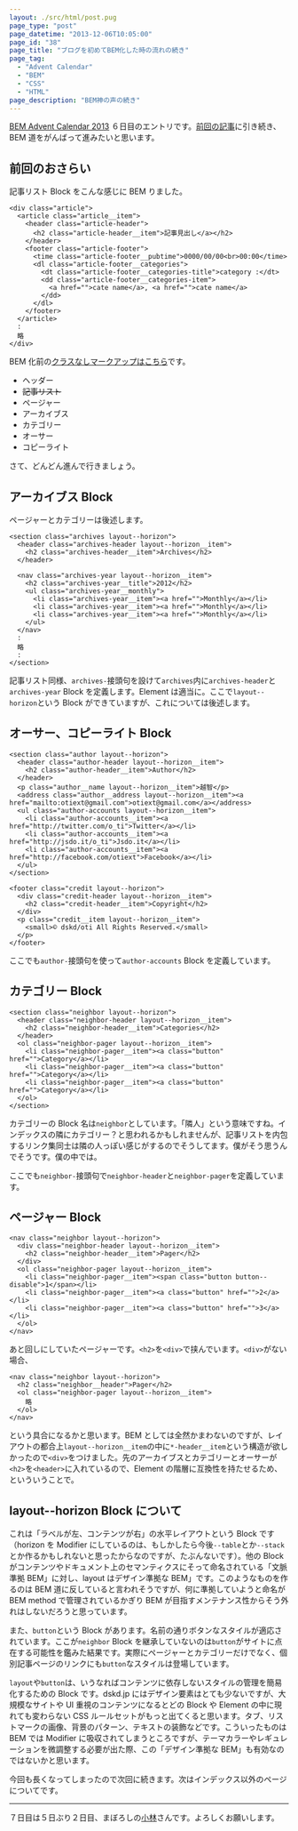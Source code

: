 ```yaml
---
layout: ./src/html/post.pug
page_type: "post"
page_datetime: "2013-12-06T10:05:00"
page_id: "38"
page_title: "ブログを初めてBEM化した時の流れの続き"
page_tag:
  - "Advent Calendar"
  - "BEM"
  - "CSS"
  - "HTML"
page_description: "BEM神の声の続き"
---
```


[BEM Advent Calendar 2013](http://www.adventar.org/calendars/61) ６日目のエントリです。[前回の記事](/archives/36.html "ブログを初めて BEM 化した時の流れ")に引き続き、BEM 道をがんばって進みたいと思います。

## 前回のおさらい

記事リスト Block をこんな感じに BEM りました。

<pre><code data-language="html">&lt;div class="article"&gt;
  &lt;article class="article__item"&gt;
    &lt;header class="article-header"&gt;
      &lt;h2 class="article-header__item"&gt;記事見出し&lt;/a&gt;&lt;/h2&gt;
    &lt;/header&gt;
    &lt;footer class="article-footer"&gt;
      &lt;time class="article-footer__pubtime"&gt;0000/00/00&lt;br&gt;00:00&lt;/time&gt;
      &lt;dl class="article-footer__categories"&gt;
        &lt;dt class="article-footer__categories-title"&gt;category :&lt;/dt&gt;
        &lt;dd class="article-footer__categories-item"&gt;
          &lt;a href=""&gt;cate name&lt;/a&gt;, &lt;a href=""&gt;cate name&lt;/a&gt;
        &lt;/dd&gt;
      &lt;/dl&gt;
    &lt;/footer&gt;
  &lt;/article&gt;
  :
  略
&lt;/div&gt;</code></pre>

BEM 化前の[クラスなしマークアップはこちら](/misc/getting-start-bem/planemarkup.txt)です。

- ヘッダー
- <s>記事リスト</s>
- ページャー
- アーカイブス
- カテゴリー
- オーサー
- コピーライト

さて、どんどん進んで行きましょう。

## アーカイブス Block

ページャーとカテゴリーは後述します。

<pre><code data-language="html">&lt;section class="archives layout--horizon"&gt;
  &lt;header class="archives-header layout--horizon__item"&gt;
    &lt;h2 class="archives-header__item"&gt;Archives&lt;/h2&gt;
  &lt;/header&gt;

  &lt;nav class="archives-year layout--horizon__item"&gt;
    &lt;h2 class="archives-year__title"&gt;2012&lt;/h2&gt;
    &lt;ul class="archives-year__monthly"&gt;
      &lt;li class="archives-year__item"&gt;&lt;a href=""&gt;Monthly&lt;/a&gt;&lt;/li&gt;
      &lt;li class="archives-year__item"&gt;&lt;a href=""&gt;Monthly&lt;/a&gt;&lt;/li&gt;
      &lt;li class="archives-year__item"&gt;&lt;a href=""&gt;Monthly&lt;/a&gt;&lt;/li&gt;
    &lt;/ul&gt;
  &lt;/nav&gt;
  :
  略
  :
&lt;/section&gt;</code></pre>

記事リスト同様、`archives-`接頭句を設けて`archives`内に`archives-header`と`archives-year` Block を定義します。Element は適当に。ここで`layout--horizon`という Block ができていますが、これについては後述します。

## オーサー、コピーライト Block

<pre><code data-language="html">&lt;section class="author layout--horizon"&gt;
  &lt;header class="author-header layout--horizon__item"&gt;
    &lt;h2 class="author-header__item"&gt;Author&lt;/h2&gt;
  &lt;/header&gt;
  &lt;p class="author__name layout--horizon__item"&gt;越智&lt;/p&gt;
  &lt;address class="author__address layout--horizon__item"&gt;&lt;a href="mailto:otiext@gmail.com"&gt;otiext@gmail.com&lt;/a&gt;&lt;/address&gt;
  &lt;ul class="author-accounts layout--horizon__item"&gt;
    &lt;li class="author-accounts__item"&gt;&lt;a href="http://twitter.com/o_ti"&gt;Twitter&lt;/a&gt;&lt;/li&gt;
    &lt;li class="author-accounts__item"&gt;&lt;a href="http://jsdo.it/o_ti"&gt;Jsdo.it&lt;/a&gt;&lt;/li&gt;
    &lt;li class="author-accounts__item"&gt;&lt;a href="http://facebook.com/otiext"&gt;Facebook&lt;/a&gt;&lt;/li&gt;
  &lt;/ul&gt;
&lt;/section&gt;

&lt;footer class="credit layout--horizon"&gt;
  &lt;div class="credit-header layout--horizon__item"&gt;
    &lt;h2 class="credit-header__item"&gt;Copyright&lt;/h2&gt;
  &lt;/div&gt;
  &lt;p class="credit__item layout--horizon__item"&gt;
    &lt;small&gt;&copy; dskd/oti All Rights Reserved.&lt;/small&gt;
  &lt;/p&gt;
&lt;/footer&gt;</code></pre>

ここでも`author-`接頭句を使って`author-accounts` Block を定義しています。

## カテゴリー Block

<pre><code data-language="html">&lt;section class="neighbor layout--horizon"&gt;
  &lt;header class="neighbor-header layout--horizon__item"&gt;
    &lt;h2 class="neighbor-header__item"&gt;Categories&lt;/h2&gt;
  &lt;/header&gt;
  &lt;ol class="neighbor-pager layout--horizon__item"&gt;
    &lt;li class="neighbor-pager__item"&gt;&lt;a class="button" href=""&gt;Category&lt;/a&gt;&lt;/li&gt;
    &lt;li class="neighbor-pager__item"&gt;&lt;a class="button" href=""&gt;Category&lt;/a&gt;&lt;/li&gt;
    &lt;li class="neighbor-pager__item"&gt;&lt;a class="button" href=""&gt;Category&lt;/a&gt;&lt;/li&gt;
  &lt;/ol&gt;
&lt;/section&gt;</code></pre>

カテゴリーの Block 名は`neighbor`としています。「隣人」という意味ですね。インデックスの隣にカテゴリー？と思われるかもしれませんが、記事リストを内包するリンク集同士は隣の人っぽい感じがするのでそうしてます。僕がそう思うんでそうです。僕の中では。

ここでも`neighbor-`接頭句で`neighbor-header`と`neighbor-pager`を定義しています。

## ページャー Block

<pre><code data-language="html">&lt;nav class="neighbor layout--horizon"&gt;
  &lt;div class="neighbor-header layout--horizon__item"&gt;
    &lt;h2 class="neighbor-header__item"&gt;Pager&lt;/h2&gt;
  &lt;/div&gt;
  &lt;ol class="neighbor-pager layout--horizon__item"&gt;
    &lt;li class="neighbor-pager__item"&gt;&lt;span class="button button--disable"&gt;1&lt;/span&gt;&lt;/li&gt;
    &lt;li class="neighbor-pager__item"&gt;&lt;a class="button" href=""&gt;2&lt;/a&gt;&lt;/li&gt;
    &lt;li class="neighbor-pager__item"&gt;&lt;a class="button" href=""&gt;3&lt;/a&gt;&lt;/li&gt;
  &lt;/ol&gt;
&lt;/nav&gt;</code></pre>

あと回しにしていたページャーです。`<h2>`を`<div>`で挟んでいます。`<div>`がない場合、

<pre><code data-language="html">&lt;nav class="neighbor layout--horizon"&gt;
  &lt;h2 class="neighbor__header"&gt;Pager&lt;/h2&gt;
  &lt;ol class="neighbor-pager layout--horizon__item"&gt;
    略
  &lt;/ol&gt;
&lt;/nav&gt;</code></pre>

という具合になるかと思います。BEM としては全然かまわないのですが、レイアウトの都合上`layout--horizon__item`の中に`*-header__item`という構造が欲しかったので`<div>`をつけました。先のアーカイブスとカテゴリーとオーサーが`<h2>`を`<header>`に入れているので、Element の階層に互換性を持たせるため、といういうことで。

## layout--horizon Block について

これは「ラベルが左、コンテンツが右」の水平レイアウトという Block です（horizon を Modifier にしているのは、もしかしたら今後`--table`とか`--stack`とか作るかもしれないと思ったからなのですが、たぶんないです）。他の Block がコンテンツやドキュメント上のセマンティクスにそって命名されている「文脈準拠 BEM」に対し、layout はデザイン準拠な BEM」です。このようなものを作るのは BEM 道に反していると言われそうですが、何に準拠していようと命名が BEM method で管理されているかぎり BEM が目指すメンテナンス性からそう外れはしないだろうと思っています。

また、`button`という Block があります。名前の通りボタンなスタイルが適応されています。ここが`neighbor` Block を継承していないのは`button`がサイトに点在する可能性を鑑みた結果です。実際にページャーとカテゴリーだけでなく、個別記事ページのリンクにも`button`なスタイルは登場しています。

`layout`や`button`は、いうなればコンテンツに依存しないスタイルの管理を簡易化するための Block です。dskd.jp にはデザイン要素はとても少ないですが、大規模なサイトや UI 重視のコンテンツになるとどの Block や Element の中に現れても変わらない CSS ルールセットがもっと出てくると思います。タブ、リストマークの画像、背景のパターン、テキストの装飾などです。こういったものは BEM では Modifier に吸収されてしまうところですが、テーマカラーやレギュレーションを微調整する必要が出た際、この「デザイン準拠な BEM」も有効なのではないかと思います。

今回も長くなってしまったので次回に続きます。次はインデックス以外のページについてです。

---

７日目は５日ぶり２日目、まぼろしの[小林](http://www.adventar.org/users/86)さんです。よろしくお願いします。
